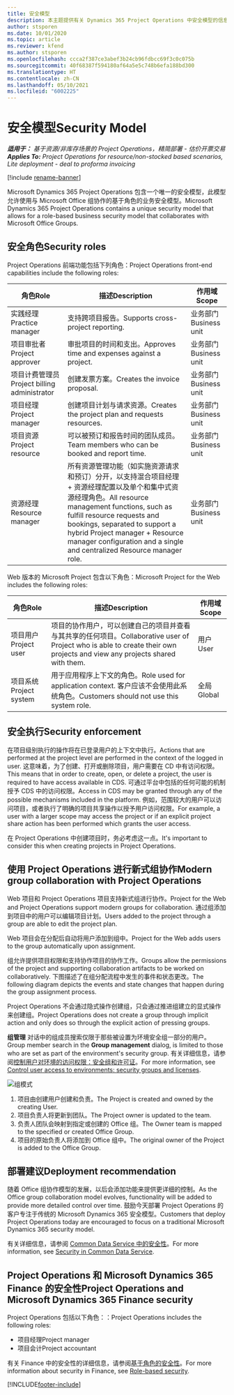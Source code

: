 ```yaml
---
title: 安全模型
description: 本主题提供有关 Dynamics 365 Project Operations 中安全模型的信息。
author: stsporen
ms.date: 10/01/2020
ms.topic: article
ms.reviewer: kfend
ms.author: stsporen
ms.openlocfilehash: ccca2f387ce3abef3b24cb96fdbcc69f3c0c075b
ms.sourcegitcommit: 40f68387f594180af64a5e5c748b6efa188bd300
ms.translationtype: HT
ms.contentlocale: zh-CN
ms.lasthandoff: 05/10/2021
ms.locfileid: "6002225"
---
```

# <a name="security-model"></a><span data-ttu-id="96ada-103">安全模型</span><span class="sxs-lookup"><span data-stu-id="96ada-103">Security Model</span></span>

<span data-ttu-id="96ada-104">_**适用于：** 基于资源/非库存场景的 Project Operations，精简部署 - 估价开票交易_</span><span class="sxs-lookup"><span data-stu-id="96ada-104">_**Applies To:** Project Operations for resource/non-stocked based scenarios, Lite deployment - deal to proforma invoicing_</span></span>

[!include [rename-banner](~/includes/cc-data-platform-banner.md)]

<span data-ttu-id="96ada-105">Microsoft Dynamics 365 Project Operations 包含一个唯一的安全模型，此模型允许使用与 Microsoft Office 组协作的基于角色的业务安全模型。</span><span class="sxs-lookup"><span data-stu-id="96ada-105">Microsoft Dynamics 365 Project Operations contains a unique security model that allows for a role-based business security model that collaborates with Microsoft Office Groups.</span></span> 


## <a name="security-roles"></a><span data-ttu-id="96ada-106">安全角色</span><span class="sxs-lookup"><span data-stu-id="96ada-106">Security roles</span></span>
<span data-ttu-id="96ada-107">Project Operations 前端功能包括下列角色：</span><span class="sxs-lookup"><span data-stu-id="96ada-107">Project Operations front-end capabilities include the following roles:</span></span>

| <span data-ttu-id="96ada-108">角色</span><span class="sxs-lookup"><span data-stu-id="96ada-108">Role</span></span>                          | <span data-ttu-id="96ada-109">描述</span><span class="sxs-lookup"><span data-stu-id="96ada-109">Description</span></span>                                                                                                                                                                 | <span data-ttu-id="96ada-110">作用域</span><span class="sxs-lookup"><span data-stu-id="96ada-110">Scope</span></span> |
|-------------------------------|-----------------------------------------------------------------------------------------------------------------------------------------------------------------------------|------|
| <span data-ttu-id="96ada-111">实践经理</span><span class="sxs-lookup"><span data-stu-id="96ada-111">Practice manager</span></span>              | <span data-ttu-id="96ada-112">支持跨项目报告。</span><span class="sxs-lookup"><span data-stu-id="96ada-112">Supports cross-project reporting.</span></span>                                                                                                            | <span data-ttu-id="96ada-113">业务部门</span><span class="sxs-lookup"><span data-stu-id="96ada-113">Business unit</span></span>              |
| <span data-ttu-id="96ada-114">项目审批者</span><span class="sxs-lookup"><span data-stu-id="96ada-114">Project approver</span></span>              | <span data-ttu-id="96ada-115">审批项目的时间和支出。</span><span class="sxs-lookup"><span data-stu-id="96ada-115">Approves time and expenses against a project.</span></span>                                                                                                                              | <span data-ttu-id="96ada-116">业务部门</span><span class="sxs-lookup"><span data-stu-id="96ada-116">Business unit</span></span> |
| <span data-ttu-id="96ada-117">项目计费管理员</span><span class="sxs-lookup"><span data-stu-id="96ada-117">Project billing administrator</span></span> | <span data-ttu-id="96ada-118">创建发票方案。</span><span class="sxs-lookup"><span data-stu-id="96ada-118">Creates the invoice proposal.</span></span>                                                                                                                                                 | <span data-ttu-id="96ada-119">业务部门</span><span class="sxs-lookup"><span data-stu-id="96ada-119">Business unit</span></span> |
| <span data-ttu-id="96ada-120">项目经理</span><span class="sxs-lookup"><span data-stu-id="96ada-120">Project manager</span></span>               | <span data-ttu-id="96ada-121">创建项目计划与请求资源。</span><span class="sxs-lookup"><span data-stu-id="96ada-121">Creates the project plan and requests resources.</span></span>                                                                                                                              | <span data-ttu-id="96ada-122">业务部门</span><span class="sxs-lookup"><span data-stu-id="96ada-122">Business unit</span></span> |
| <span data-ttu-id="96ada-123">项目资源</span><span class="sxs-lookup"><span data-stu-id="96ada-123">Project resource</span></span>              | <span data-ttu-id="96ada-124">可以被预订和报告时间的团队成员。</span><span class="sxs-lookup"><span data-stu-id="96ada-124">Team members who can be booked and report time.</span></span>                                                                                                          | <span data-ttu-id="96ada-125">业务部门</span><span class="sxs-lookup"><span data-stu-id="96ada-125">Business unit</span></span>|
| <span data-ttu-id="96ada-126">资源经理</span><span class="sxs-lookup"><span data-stu-id="96ada-126">Resource manager</span></span>              | <span data-ttu-id="96ada-127">所有资源管理功能（如实施资源请求和预订）分开，以支持混合项目经理 + 资源经理配置以及单个和集中式资源经理角色。</span><span class="sxs-lookup"><span data-stu-id="96ada-127">All resource management functions, such as fulfill resource requests and bookings, separated to support a hybrid Project manager + Resource manager configuration and a single and centralized Resource manager role.</span></span> | <span data-ttu-id="96ada-128">业务部门</span><span class="sxs-lookup"><span data-stu-id="96ada-128">Business unit</span></span> |


<span data-ttu-id="96ada-129">Web 版本的 Microsoft Project 包含以下角色：</span><span class="sxs-lookup"><span data-stu-id="96ada-129">Microsoft Project for the Web includes the following roles:</span></span>

| <span data-ttu-id="96ada-130">角色</span><span class="sxs-lookup"><span data-stu-id="96ada-130">Role</span></span>           | <span data-ttu-id="96ada-131">描述</span><span class="sxs-lookup"><span data-stu-id="96ada-131">Description</span></span>                                                                                                        | <span data-ttu-id="96ada-132">作用域</span><span class="sxs-lookup"><span data-stu-id="96ada-132">Scope</span></span>  |
|----------------|--------------------------------------------------------------------------------------------------------------------|--------|
| <span data-ttu-id="96ada-133">项目用户</span><span class="sxs-lookup"><span data-stu-id="96ada-133">Project user</span></span>   | <span data-ttu-id="96ada-134">项目的协作用户，可以创建自己的项目并查看与其共享的任何项目。</span><span class="sxs-lookup"><span data-stu-id="96ada-134">Collaborative user of Project   who is able to create their own projects and view any projects shared with   them.</span></span> | <span data-ttu-id="96ada-135">用户</span><span class="sxs-lookup"><span data-stu-id="96ada-135">User</span></span>   |
| <span data-ttu-id="96ada-136">项目系统</span><span class="sxs-lookup"><span data-stu-id="96ada-136">Project system</span></span> | <span data-ttu-id="96ada-137">用于应用程序上下文的角色。</span><span class="sxs-lookup"><span data-stu-id="96ada-137">Role used for application   context.</span></span> <span data-ttu-id="96ada-138">客户应该不会使用此系统角色。</span><span class="sxs-lookup"><span data-stu-id="96ada-138">Customers should not use this system role.</span></span>                                    | <span data-ttu-id="96ada-139">全局</span><span class="sxs-lookup"><span data-stu-id="96ada-139">Global</span></span> |

## <a name="security-enforcement"></a><span data-ttu-id="96ada-140">安全执行</span><span class="sxs-lookup"><span data-stu-id="96ada-140">Security enforcement</span></span>
<span data-ttu-id="96ada-141">在项目级别执行的操作将在已登录用户的上下文中执行。</span><span class="sxs-lookup"><span data-stu-id="96ada-141">Actions that are performed at the project level are performed in the context of the logged in user.</span></span> <span data-ttu-id="96ada-142">这意味着，为了创建、打开或删除项目，用户需要在 CD 中有访问权限。</span><span class="sxs-lookup"><span data-stu-id="96ada-142">This means that in order to create, open, or delete a project, the user is required to have access available in CDS.</span></span> <span data-ttu-id="96ada-143">可通过平台中包括的任何可能的机制授予 CDS 中的访问权限。</span><span class="sxs-lookup"><span data-stu-id="96ada-143">Access in CDS may be granted through any of the possible mechanisms included in the platform.</span></span> <span data-ttu-id="96ada-144">例如，范围较大的用户可以访问项目，或者执行了明确的项目共享操作以授予用户访问权限。</span><span class="sxs-lookup"><span data-stu-id="96ada-144">For example, a user with a larger scope may access the project or if an explicit project share action has been performed which grants the user access.</span></span>

<span data-ttu-id="96ada-145">在 Project Operations 中创建项目时，务必考虑这一点。</span><span class="sxs-lookup"><span data-stu-id="96ada-145">It's important to consider this when creating projects in Project Operations.</span></span>

## <a name="modern-group-collaboration-with-project-operations"></a><span data-ttu-id="96ada-146">使用 Project Operations 进行新式组协作</span><span class="sxs-lookup"><span data-stu-id="96ada-146">Modern group collaboration with Project Operations</span></span>
<span data-ttu-id="96ada-147">Web 项目和 Project Operations 项目支持新式组进行协作。</span><span class="sxs-lookup"><span data-stu-id="96ada-147">Project for the Web and Project Operations support modern groups for collaboration.</span></span> <span data-ttu-id="96ada-148">通过组添加到项目中的用户可以编辑项目计划。</span><span class="sxs-lookup"><span data-stu-id="96ada-148">Users added to the project through a group are able to edit the project plan.</span></span>

<span data-ttu-id="96ada-149">Web 项目会在分配后自动将用户添加到组中。</span><span class="sxs-lookup"><span data-stu-id="96ada-149">Project for the Web adds users to the group automatically upon assignment.</span></span>

<span data-ttu-id="96ada-150">组允许提供项目权限和支持协作项目的协作工作。</span><span class="sxs-lookup"><span data-stu-id="96ada-150">Groups allow the permissions of the project and supporting collaboration artifacts to be worked on collaboratively.</span></span> <span data-ttu-id="96ada-151">下图描述了在组分配流程中发生的事件和状态更改。</span><span class="sxs-lookup"><span data-stu-id="96ada-151">The following diagram depicts the events and state changes that happen during the group assignment process.</span></span>

<span data-ttu-id="96ada-152">Project Operations 不会通过隐式操作创建组，只会通过推进组建立的显式操作来创建组。</span><span class="sxs-lookup"><span data-stu-id="96ada-152">Project Operations does not create a group through implicit action and only does so through the explicit action of pressing groups.</span></span>

<span data-ttu-id="96ada-153">**组管理** 对话中的组成员搜索仅限于那些被设置为环境安全组一部分的用户。</span><span class="sxs-lookup"><span data-stu-id="96ada-153">Group member search in the **Group management** dialog, is limited to those who are set as part of the environment's security group.</span></span> <span data-ttu-id="96ada-154">有关详细信息，请参阅[控制用户对环境的访问权限：安全组和许可证](/power-platform/admin/control-user-access)。</span><span class="sxs-lookup"><span data-stu-id="96ada-154">For more information, see [Control user access to environments: security groups and licenses](/power-platform/admin/control-user-access).</span></span>

![组模式](./media/groupsmode.png)

1. <span data-ttu-id="96ada-156">项目由创建用户创建和负责。</span><span class="sxs-lookup"><span data-stu-id="96ada-156">The Project is created and owned by the creating User.</span></span>
2. <span data-ttu-id="96ada-157">项目负责人将更新到团队。</span><span class="sxs-lookup"><span data-stu-id="96ada-157">The Project owner is updated to the team.</span></span>
3. <span data-ttu-id="96ada-158">负责人团队会映射到指定或创建的 Office 组。</span><span class="sxs-lookup"><span data-stu-id="96ada-158">The Owner team is mapped to the specified or created Office Group.</span></span>
4. <span data-ttu-id="96ada-159">项目的原始负责人将添加到 Office 组中。</span><span class="sxs-lookup"><span data-stu-id="96ada-159">The original owner of the Project is added to the Office Group.</span></span>

## <a name="deployment-recommendation"></a><span data-ttu-id="96ada-160">部署建议</span><span class="sxs-lookup"><span data-stu-id="96ada-160">Deployment recommendation</span></span>
<span data-ttu-id="96ada-161">随着 Office 组协作模型的发展，以后会添加功能来提供更详细的控制。</span><span class="sxs-lookup"><span data-stu-id="96ada-161">As the Office group collaboration model evolves, functionality will be added to provide more detailed control over time.</span></span> <span data-ttu-id="96ada-162">鼓励今天部署 Project Operations 的客户专注于传统的 Microsoft Dynamics 365 安全模型。</span><span class="sxs-lookup"><span data-stu-id="96ada-162">Customers that deploy Project Operations today are encouraged to focus on a traditional Microsoft Dynamics 365 security model.</span></span>

<span data-ttu-id="96ada-163">有关详细信息，请参阅 [Common Data Service 中的安全性](/power-platform/admin/wp-security)。</span><span class="sxs-lookup"><span data-stu-id="96ada-163">For more information, see [Security in Common Data Service](/power-platform/admin/wp-security).</span></span>

## <a name="project-operations-and-microsoft-dynamics-365-finance-security"></a><span data-ttu-id="96ada-164">Project Operations 和 Microsoft Dynamics 365 Finance 的安全性</span><span class="sxs-lookup"><span data-stu-id="96ada-164">Project Operations and Microsoft Dynamics 365 Finance security</span></span>
<span data-ttu-id="96ada-165">Project Operations 包括以下角色：：</span><span class="sxs-lookup"><span data-stu-id="96ada-165">Project Operations includes the following roles:</span></span>

- <span data-ttu-id="96ada-166">项目经理</span><span class="sxs-lookup"><span data-stu-id="96ada-166">Project manager</span></span>
- <span data-ttu-id="96ada-167">项目会计</span><span class="sxs-lookup"><span data-stu-id="96ada-167">Project accountant</span></span>

<span data-ttu-id="96ada-168">有关 Finance 中的安全性的详细信息，请参阅[基于角色的安全性](/dynamics365/fin-ops-core/dev-itpro/sysadmin/role-based-security)。</span><span class="sxs-lookup"><span data-stu-id="96ada-168">For more information about security in Finance, see [Role-based security](/dynamics365/fin-ops-core/dev-itpro/sysadmin/role-based-security).</span></span>




[!INCLUDE[footer-include](../includes/footer-banner.md)]